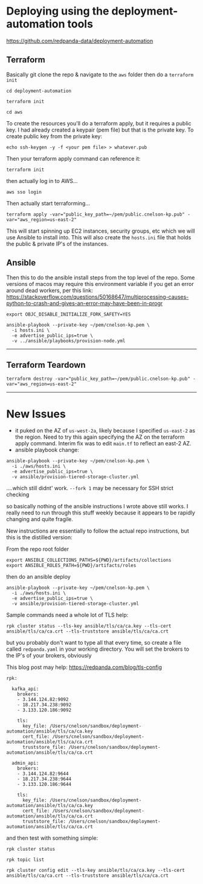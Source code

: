 # Deploying using the deployment-automation tools

https://github.com/redpanda-data/deployment-automation


## Terraform

Basically git clone the repo & navigate to the `aws` folder then do a `terraform init`

`cd deployment-automation`

`terraform init`

`cd aws`

To create the resources you'll do a terraform apply, but it requires a public key.  I had already created a keypair (pem file) but that is the private key.  To create public key from the private key:

`echo ssh-keygen -y -f <your pem file> > whatever.pub`

Then your terraform apply command can reference it:

```
terraform init
```

then actually log in to AWS...

`aws sso login`

Then actually start terraforming...

```
terraform apply -var="public_key_path=~/pem/public.cnelson-kp.pub" -var="aws_region=us-east-2"
```

This will start spinning up EC2 instances, security groups, etc which we will use Ansible to install into.  This will also create the `hosts.ini` file that holds the public & private IP's of the instances.


## Ansible

Then this to do the ansible install steps from the top level of the repo.  Some versions of macos may require this environment variable if you get an error around dead workers, per this link:  https://stackoverflow.com/questions/50168647/multiprocessing-causes-python-to-crash-and-gives-an-error-may-have-been-in-progr


```
export OBJC_DISABLE_INITIALIZE_FORK_SAFETY=YES
```

```
ansible-playbook --private-key ~/pem/cnelson-kp.pem \
  -i hosts.ini \
  -e advertise_public_ips=true \
  -v ../ansible/playbooks/provision-node.yml
```

---

## Terraform Teardown 

```
terraform destroy -var="public_key_path=~/pem/public.cnelson-kp.pub" -var="aws_region=us-east-2"
```


---


# New Issues

* it puked on the AZ of `us-west-2a`, likely because I specified `us-east-2` as the region.   Need to try this again specifying the AZ on the terraform apply command.   Interim fix was to edit `main.tf` to reflect an east-2 AZ.
* ansible playbook change:

```
ansible-playbook --private-key ~/pem/cnelson-kp.pem \
  -i ./aws/hosts.ini \
  -e advertise_public_ips=true \
  -v ansible/provision-tiered-storage-cluster.yml
```
....which still didnt' work.   `--fork 1` may be necessary for SSH strict checking


so basically nothing of the ansible instructions I wrote above still works.    I really need to run through this stuff weekly because it appears to be rapidly changing and quite fragile.

New instructions are essentially to follow the actual repo instructions, but this is the distilled version:

From the repo root folder

```
export ANSIBLE_COLLECTIONS_PATHS=${PWD}/artifacts/collections
export ANSIBLE_ROLES_PATH=${PWD}/artifacts/roles
```

then do an ansible deploy

```
ansible-playbook --private-key ~/pem/cnelson-kp.pem \
  -i ./aws/hosts.ini \
  -e advertise_public_ips=true \
  -v ansible/provision-tiered-storage-cluster.yml
```

Sample commands need a whole lot of TLS help:

```
rpk cluster status --tls-key ansible/tls/ca/ca.key --tls-cert ansible/tls/ca/ca.crt --tls-truststore ansible/tls/ca/ca.crt
```

but you probably don't want to type all that every time, so create a file called `redpanda.yaml` in your working directory.   You will set the brokers to the IP's of your brokers, obviously

This blog post may help:  https://redpanda.com/blog/tls-config

```
rpk:

  kafka_api:
    brokers:
    - 3.144.124.82:9092
    - 18.217.34.238:9092
    - 3.133.120.186:9092

    tls:
      key_file: /Users/cnelson/sandbox/deployment-automation/ansible/tls/ca/ca.key
      cert_file: /Users/cnelson/sandbox/deployment-automation/ansible/tls/ca/ca.crt
      truststore_file: /Users/cnelson/sandbox/deployment-automation/ansible/tls/ca/ca.crt

  admin_api:
    brokers:
    - 3.144.124.82:9644
    - 18.217.34.238:9644
    - 3.133.120.186:9644

    tls:
      key_file: /Users/cnelson/sandbox/deployment-automation/ansible/tls/ca/ca.key
      cert_file: /Users/cnelson/sandbox/deployment-automation/ansible/tls/ca/ca.crt
      truststore_file: /Users/cnelson/sandbox/deployment-automation/ansible/tls/ca/ca.crt
```


and then test with something simple:

`rpk cluster status`

`rpk topic list`


```
rpk cluster config edit --tls-key ansible/tls/ca/ca.key --tls-cert ansible/tls/ca/ca.crt --tls-truststore ansible/tls/ca/ca.crt
```
